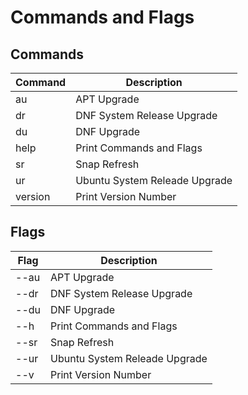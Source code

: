 # Commands and Flags

## Commands

| Command        | Description                      |
| -------------- | -------------------------------- |
| au             | APT Upgrade                      |
| dr             | DNF System Release Upgrade       |
| du             | DNF Upgrade                      |
| help           | Print Commands and Flags         |
| sr             | Snap Refresh                     |
| ur             | Ubuntu System Releade Upgrade    |
| version        | Print Version Number             |

## Flags

| Flag | Description                      |
| ---- | -------------------------------- |
| --au | APT Upgrade                      |
| --dr | DNF System Release Upgrade       |
| --du | DNF Upgrade                      |
| --h  | Print Commands and Flags         |
| --sr | Snap Refresh                     |
| --ur | Ubuntu System Releade Upgrade    |
| --v  | Print Version Number             |
